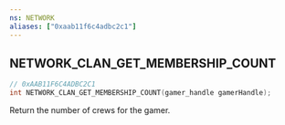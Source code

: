 ```yaml
---
ns: NETWORK
aliases: ["0xaab11f6c4adbc2c1"]
---
```

## NETWORK_CLAN_GET_MEMBERSHIP_COUNT

```c
// 0xAAB11F6C4ADBC2C1
int NETWORK_CLAN_GET_MEMBERSHIP_COUNT(gamer_handle gamerHandle);
```

Return the number of crews for the gamer.

